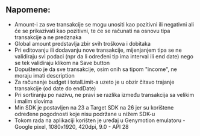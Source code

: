 ## Napomene:
- Amount-i za sve transakcije se mogu unositi kao pozitivni ili negativni ali će se prikazivati kao pozitivni, te će se računati na osnovu tipa transakcije a ne predznaka
- Global amount predstavlja zbir svih troškova i dobitaka
- Pri editovanju ili dodavanju nove transakcije, mijenjanjem tipa se ne validiraju svi podaci (npr da li određeni tip ima interval ili end date) nego se tek validiraju klikom na Save button
- Dopušteno je da sve transakcije, osim onih sa tipom "income", ne moraju imati description
- Za računanje budget i totalLimit-a uzeto je u obzir čitavo trajanje transakcije (od date do endDate) 
- Pri sortiranju po nazivu, ne pravi se razlika između transakcija sa velikim i malim slovima 
- Min SDK je postavljen na 23 a Target SDK na 26 jer su korištene određene pogodnosti koje nisu podržane u nižem SDK-u
- Tokom rada na aplikaciji korišten je uređaj u Genymotion emulatoru - Google pixel, 1080x1920, 420dpi, 9.0 - API 28